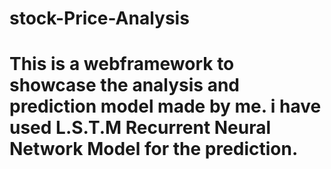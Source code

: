 # stock-Price-Analysis
# This is a webframework to showcase the analysis and prediction model made by me. i have used L.S.T.M Recurrent Neural Network Model for the prediction.
